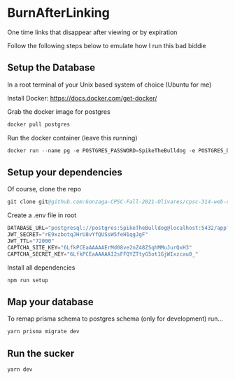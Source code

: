 # BurnAfterLinking

One time links that disappear after viewing or by expiration

Follow the following steps below to emulate how I run this bad biddie

## Setup the Database

In a root terminal of your Unix based system of choice (Ubuntu for me)

Install Docker: https://docs.docker.com/get-docker/

Grab the docker image for postgres

```s
docker pull postgres
```

Run the docker container (leave this running)

```s
docker run --name pg -e POSTGRES_PASSWORD=SpikeTheBulldog -e POSTGRES_DB=app -p 5432:5432 postgres
```

## Setup your dependencies

Of course, clone the repo

```s
git clone git@github.com:Gonzaga-CPSC-Fall-2021-Olivares/cpsc-314-web-development-final-project-ben-jamming-reilly.git
```

Create a .env file in root

```s
DATABASE_URL="postgresql://postgres:SpikeTheBulldog@localhost:5432/app?schema=public"
JWT_SECRET="rE9xzbotqJHrU8vYfQUSsW5feH1qgJgF"
JWT_TTL="72000"
CAPTCHA_SITE_KEY="6LfkPCEaAAAAAErMd08ve2nZ48ZSqhMMuJurQxH3"
CAPTCHA_SECRET_KEY="6LfkPCEaAAAAAI2sFFQYZTtyG5ot1GjWIxzcau0_"
```

Install all dependencies

```s
npm run setup
```

## Map your database

To remap prisma schema to postgres schema (only for development) run...

```s
yarn prisma migrate dev
```

## Run the sucker

```s
yarn dev
```
